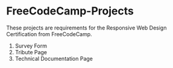 # FreeCodeCamp-Projects
These projects are requirements for the Responsive Web Design Certification from FreeCodeCamp.
1. Survey Form
2. Tribute Page
3. Technical Documentation Page
